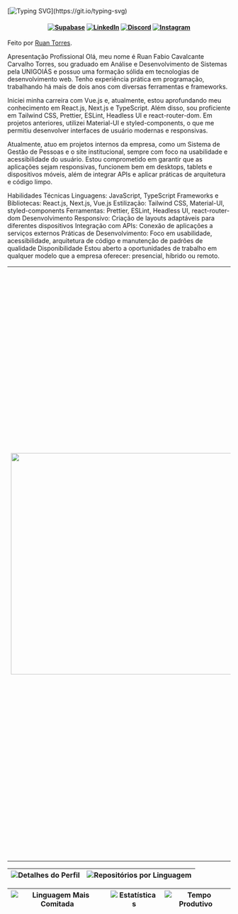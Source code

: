 [![Typing SVG](https://readme-typing-svg.herokuapp.com/?color=EBFAFA&size=35&center=true&vCenter=true&width=1000&lines=Welcome!;I'm+Ruan+Torres;I'm+30+years+old;Web+Developer;)](https://git.io/typing-svg)
<h4 align="center">

[![Supabase](https://img.shields.io/badge/souruandev-273542?style=for-the-badge&logo=supabase&logoColor=white)](https://ruantorress.github.io/Portfolio/)
[![LinkedIn](https://img.shields.io/badge/LinkedIn-0077B5?style=for-the-badge&logo=linkedin&logoColor=white)](https://www.linkedin.com/in/ruanfabio59/)
[![Discord](https://img.shields.io/badge/Discord-7289DA?style=for-the-badge&logo=discord&logoColor=white)](https://discord.com/channels/@me)
[![Instagram](https://img.shields.io/badge/-Instagram-%23E4405F?style=for-the-badge&logo=instagram&logoColor=white)](https://www.instagram.com/ruanfabio59/?igsh=YjE3OTVuNTFwbmxz&utm_source=qr)


</h4>

<table border="0" cellspacing="0" cellpadding="0">
  <tr>
    <td style="border: 0";>
      <img width="500" src="https://www.uniqueerp.co.in/img/course/10.jpg" />
    </td>
    <td style="border: 0";>
      <p>
       I am a Web Developer with a degree in Systems Development Analysis. My expertise spans across all essential areas of software development, with a current focus on advancing my front-end skills in HTML, CSS, JavaScript, and React. I am a naturally curious, enthusiastic, and persistent individual who thrives on learning and embracing new technologies.
      </p>
      <ul>
        <li>
          🔭 I am actively pursuing opportunities in both Front-End and Back-End development to broaden my expertise and contribute to innovative projects.
        </li>
        <li>
          🌱 Currently, I am honing my skills in JavaScript and React, while continually expanding my knowledge base.
        </li>
        <li>
          ⚡ Fun Fact: I relish a good challenge and am always ready to tackle complex problems with innovative solutions!
        </li>
      </ul>
    </td>
  </tr>
  <p>
            Feito por
            <a href="https://github.com/RuanTorress" target="_blank" title="Ver Ruan Torres"
              >Ruan Torres</a
            >.
          </p>

  Apresentação Profissional
Olá, meu nome é Ruan Fabio Cavalcante Carvalho Torres, sou graduado em Análise e Desenvolvimento de Sistemas pela UNIGOIÁS e possuo uma formação sólida em tecnologias de desenvolvimento web. Tenho experiência prática em programação, trabalhando há mais de dois anos com diversas ferramentas e frameworks.

Iniciei minha carreira com Vue.js e, atualmente, estou aprofundando meu conhecimento em React.js, Next.js e TypeScript. Além disso, sou proficiente em Tailwind CSS, Prettier, ESLint, Headless UI e react-router-dom. Em projetos anteriores, utilizei Material-UI e styled-components, o que me permitiu desenvolver interfaces de usuário modernas e responsivas.

Atualmente, atuo em projetos internos da empresa, como um Sistema de Gestão de Pessoas e o site institucional, sempre com foco na usabilidade e acessibilidade do usuário. Estou comprometido em garantir que as aplicações sejam responsivas, funcionem bem em desktops, tablets e dispositivos móveis, além de integrar APIs e aplicar práticas de arquitetura e código limpo.

Habilidades Técnicas
Linguagens: JavaScript, TypeScript
Frameworks e Bibliotecas: React.js, Next.js, Vue.js
Estilização: Tailwind CSS, Material-UI, styled-components
Ferramentas: Prettier, ESLint, Headless UI, react-router-dom
Desenvolvimento Responsivo: Criação de layouts adaptáveis para diferentes dispositivos
Integração com APIs: Conexão de aplicações a serviços externos
Práticas de Desenvolvimento: Foco em usabilidade, acessibilidade, arquitetura de código e manutenção de padrões de qualidade
Disponibilidade
Estou aberto a oportunidades de trabalho em qualquer modelo que a empresa oferecer: presencial, híbrido ou remoto.
</table>

| ![Detalhes do Perfil](http://github-profile-summary-cards.vercel.app/api/cards/profile-details?username=RuanTorress&theme=apprentice) | ![Repositórios por Linguagem](http://github-profile-summary-cards.vercel.app/api/cards/repos-per-language?username=RuanTorress&theme=apprentice) |
| :-: | :-: |

| ![Linguagem Mais Comitada](http://github-profile-summary-cards.vercel.app/api/cards/most-commit-language?username=RuanTorress&theme=apprentice) | ![Estatísticas](http://github-profile-summary-cards.vercel.app/api/cards/stats?username=RuanTorress&theme=apprentice) | ![Tempo Produtivo](http://github-profile-summary-cards.vercel.app/api/cards/productive-time?username=RuanTorress&theme=apprentice&utcOffset=8) |
| :-: | :-: | :-: |


